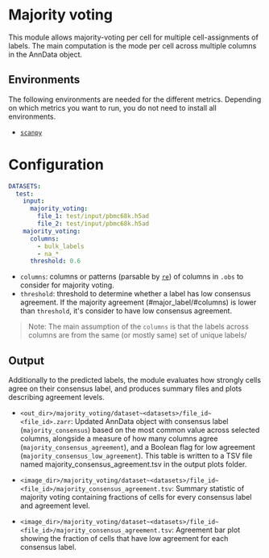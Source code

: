 # Majority voting

This module allows majority-voting per cell for multiple cell-assignments of labels.
The main computation is the mode per cell across multiple columns in the AnnData object.

## Environments

The following environments are needed for the different metrics. Depending on which metrics you want to run, you do not need to install all environments.

- [`scanpy`](https://github.com/HCA-integration/scAtlasTb/blob/main/envs/scanpy.yaml)


# Configuration
```yaml
DATASETS:
  test:
    input:
      majority_voting:
        file_1: test/input/pbmc68k.h5ad
        file_2: test/input/pbmc68k.h5ad
    majority_voting:
      columns:
        - bulk_labels
        - na_*
      threshold: 0.6
```

* `columns`: columns or patterns (parsable by [`re`](https://docs.python.org/3/library/re.html)) of columns in `.obs` to consider for majority voting.
* `threshold`: threshold to determine whether a label has low consensus agreement. If the majority agreement (#major_label/#columns) is lower than `threshold`, it's consider to have low consensus agreement.

> Note: The main assumption of the `columns` is that the labels across columns are from the same (or mostly same) set of unique labels/


## Output

Additionally to the predicted labels, the module evaluates how strongly cells agree on their consensus label, and produces summary files and plots describing agreement levels.

* `<out_dir>/majority_voting/dataset~<datasets>/file_id~<file_id>.zarr`: Updated AnnData object with consensus label (`majority_consensus`) based on the most common value across selected columns, alongside a measure of how many columns agree (`majority_consensus_agreement`), and a Boolean flag for low agreement (`majority_consensus_low_agreement`). This table is written to a TSV file named majority_consensus_agreement.tsv in the output plots folder.

* `<image_dir>/majority_voting/dataset~<datasets>/file_id~<file_id>/majority_consensus_agreement.tsv`: Summary statistic of majority voting containing fractions of cells for every consensus label and agreement level.

* `<image_dir>/majority_voting/dataset~<datasets>/file_id~<file_id>/majority_consensus_agreement.tsv`: Agreement bar plot showing the fraction of cells that have low agreement for each consensus label.
